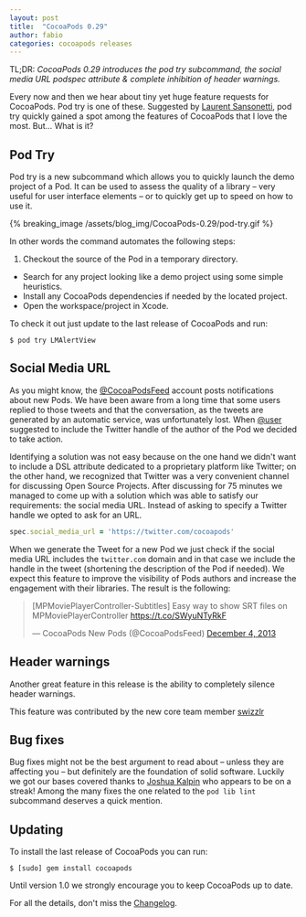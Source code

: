 ```yaml
---
layout: post
title:  "CocoaPods 0.29"
author: fabio
categories: cocoapods releases
---
```


TL;DR: _CocoaPods 0.29 introduces the pod try subcommand, the social media URL
podspec attribute & complete inhibition of header warnings._

Every now and then we hear about tiny yet huge feature requests for CocoaPods.
Pod try is one of these. Suggested by [Laurent Sansonetti], pod try quickly
gained a spot among the features of CocoaPods that I love the most. But…
What is it?

[Laurent Sansonetti]: https://twitter.com/lrz

<!-- more -->

## Pod Try

Pod try is a new subcommand which allows you to quickly launch the demo project
of a Pod. It can be used to assess the quality of a library – very useful for
user interface elements – or to quickly get up to speed on how to use it.

{% breaking_image /assets/blog_img/CocoaPods-0.29/pod-try.gif %}

In other words the command automates the following steps:

1. Checkout the source of the Pod in a temporary directory.
- Search for any project looking like a demo project using some simple heuristics.
- Install any CocoaPods dependencies if needed by the located project.
- Open the workspace/project in Xcode.

To check it out just update to the last release of CocoaPods and run:

```
$ pod try LMAlertView
```

## Social Media URL

As you might know, the [@CocoaPodsFeed] account posts notifications about new
Pods. We have been aware from a long time that some users replied to those
tweets and that the conversation, as the tweets are generated by an automatic
service, was unfortunately lost. When [@user] suggested to include the Twitter
handle of the author of the Pod we decided to take action.

Identifying a solution was not easy because on the one hand we didn't want to
include a DSL attribute dedicated to a proprietary platform like Twitter; on
the other hand, we recognized that Twitter was a very convenient channel for
discussing Open Source Projects. After discussing for 75 minutes we managed to
come up with a solution which was able to satisfy our requirements:
the social media URL. Instead of asking to specify a Twitter handle we opted to
ask for an URL.

[@user]: www.example.com
[@CocoaPodsFeed]: https://twitter.com/CocoaPodsFeed

```ruby
spec.social_media_url = 'https://twitter.com/cocoapods'
```

When we generate the Tweet for a new Pod we just check if the social media URL
includes the `twitter.com` domain and in that case we include the handle in the
tweet (shortening the description of the Pod if needed). We expect this feature
to improve the visibility of Pods authors and increase the engagement with
their libraries. The result is the following:

<blockquote class="twitter-tweet" data-cards="hidden" lang="en"><p>[MPMoviePlayerController-Subtitles] Easy way to show SRT files on MPMoviePlayerController <a href="https://t.co/SWyuNTyRkF">https://t.co/SWyuNTyRkF</a></p>&mdash; CocoaPods New Pods (@CocoaPodsFeed) <a href="https://twitter.com/CocoaPodsFeed/statuses/408303077691629568">December 4, 2013</a></blockquote>
<script async src="//platform.twitter.com/widgets.js" charset="utf-8"></script>

## Header warnings

Another great feature in this release is the ability to completely silence
header warnings.

This feature was contributed by the new core team member [swizzlr]

[swizzlr]: https://github.com/swizzlr

## Bug fixes

Bug fixes might not be the best argument to read about – unless they are
affecting you – but definitely are the foundation of solid software. Luckily
we got our bases covered thanks to [Joshua Kalpin] who appears to be on a
streak!  Among the many fixes the one related to the `pod lib lint` subcommand
deserves a quick mention.

[Joshua Kalpin]: https://github.com/Kapin

## Updating

To install the last release of CocoaPods you can run:

```
$ [sudo] gem install cocoapods
```

Until version 1.0 we strongly encourage you to keep CocoaPods up to date.

For all the details, don't miss the
[Changelog](https://github.com/CocoaPods/CocoaPods/blob/master/CHANGELOG.md).

